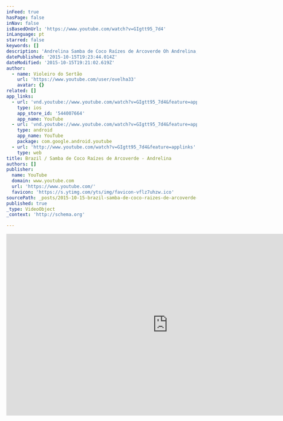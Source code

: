 ```yaml
---
inFeed: true
hasPage: false
inNav: false
isBasedOnUrl: 'https://www.youtube.com/watch?v=GIgtt95_7d4'
inLanguage: pt
starred: false
keywords: []
description: 'Andrelina Samba de Coco Raízes de Arcoverde Oh Andrelina, os teus olhos são azuis Parece o azul do céu Oh Andrelina, quando eu te avistei Senti um cheiro de mel Oh Andrelina, mandei fazer um vestido pra mulher Sapato pro pé, duas carreira de botão, colchete, pressão E eu pergunto'
datePublished: '2015-10-15T19:23:44.014Z'
dateModified: '2015-10-15T19:21:02.619Z'
author:
  - name: Violeiro do Sertão
    url: 'https://www.youtube.com/user/ovelha33'
    avatar: {}
related: []
app_links:
  - url: 'vnd.youtube://www.youtube.com/watch?v=GIgtt95_7d4&feature=applinks'
    type: ios
    app_store_id: '544007664'
    app_name: YouTube
  - url: 'vnd.youtube://www.youtube.com/watch?v=GIgtt95_7d4&feature=applinks'
    type: android
    app_name: YouTube
    package: com.google.android.youtube
  - url: 'http://www.youtube.com/watch?v=GIgtt95_7d4&feature=applinks'
    type: web
title: Brazil / Samba de Coco Raízes de Arcoverde - Andrelina
authors: []
publisher:
  name: YouTube
  domain: www.youtube.com
  url: 'https://www.youtube.com/'
  favicon: 'https://s.ytimg.com/yts/img/favicon-vflz7uhzw.ico'
sourcePath: _posts/2015-10-15-brazil-samba-de-coco-raizes-de-arcoverde-andrelina.md
published: true
_type: VideoObject
_context: 'http://schema.org'

---
```

<iframe src="https://cdn.embedly.com/widgets/media.html?src=https%3A%2F%2Fwww.youtube.com%2Fembed%2FGIgtt95_7d4%3Ffeature%3Doembed&amp;url=https%3A%2F%2Fwww.youtube.com%2Fwatch%3Fv%3DGIgtt95_7d4&amp;image=https%3A%2F%2Fi.ytimg.com%2Fvi%2FGIgtt95_7d4%2Fhqdefault.jpg&amp;key=b7d04c9b404c499eba89ee7072e1c4f7&amp;type=text%2Fhtml&amp;schema=youtube" width="854" height="480" scrolling="no" frameborder="0" allowfullscreen="allowfullscreen" style=""></iframe>